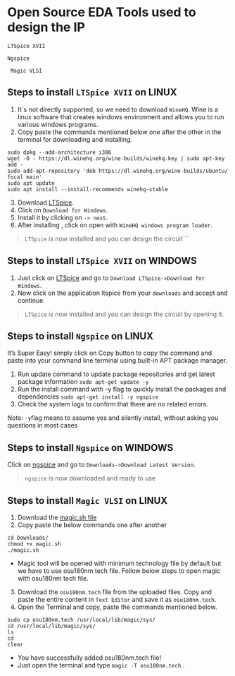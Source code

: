 # Open Source EDA Tools used to design the IP
``` LTSpice XVII ```

``` Ngspice ```

``` Magic VLSI```

## Steps to install ``` LTSpice XVII ``` on LINUX
1. It`s not directly supported, so we need to download ```WineHQ```. Wine is a linux software that creates windows environment and allows you to run various windows programs.
2. Copy paste the commands mentioned below one after the other in the terminal for downloading and installing.
``` 
sudo dpkg --add-architecture i386
wget -O - https://dl.winehq.org/wine-builds/winehq.key | sudo apt-key add -
sudo add-apt-repository 'deb https://dl.winehq.org/wine-builds/ubuntu/ focal main'
sudo apt update
sudo apt install --install-recommends winehq-stable
```
3. Download [LTSpice](https://www.analog.com/en/design-center/design-tools-and-calculators/ltspice-simulator.html).
4. Click on ```Download for Windows```.
5. Install it by clicking on ``` -> next ```.
6. After installing , click on open with ```WineHQ windows program loader```.
> ```LTSpice``` is now installed and you can design the circuit```

## Steps to install ``` LTSpice XVII ``` on   WINDOWS
1. Just click on [LTSpice](https://www.analog.com/en/design-center/design-tools-and-calculators/ltspice-simulator.html) and go to ```Download LTSpice->Download for Windows```.
2. Now click on the application ltspice from your ```downloads``` and accept and continue.
> ```LTSpice``` is now installed and you can design the circuit by opening it.

## Steps to install ```Ngspice``` on LINUX
It’s Super Easy! simply click on Copy button to copy the command and paste into your command line terminal using built-in APT package manager.

1. Run update command to update package repositories and get latest package information ```sudo apt-get update -y```
2. Run the install command with -y flag to quickly install the packages and dependencies ```sudo apt-get install -y ngspice```
3. Check the system logs to confirm that there are no related errors.

Note: ```-y```flag means to assume yes and silently install, without asking you questions in most cases

## Steps to install ```Ngspice``` on WINDOWS
Click on [ngspice](http://ngspice.sourceforge.net/download.html) and go to ```Downloads->Download Latest Version```.
> ```ngspice``` is now downloaded and ready to use

## Steps to install ```Magic VLSI``` on LINUX
1. Download the [magic.sh file](https://drive.google.com/file/d/1F0y1xuYWIgeYEpzKnGlaCQH3urdSFc4E/view)
2. Copy paste the below commands one after another
``` 
cd Downloads/
chmod +x magic.sh
./magic.sh

```
* Magic tool will be opened with minimum technology file by default but we have to use osu180nm tech file. Follow below steps to open magic with osu180nm tech file.
3. Download the ```osu180nm.tech``` file from the uploaded files. Copy and paste the entire content in ```Text Editor``` and save it as ```osu180nm.tech```.
4. Open the Terminal and copy, paste the commands mentioned below.
```
sudo cp osu180nm.tech /usr/local/lib/magic/sys/
cd /usr/local/lib/magic/sys/
ls 
cd
clear
```
* You have successfully added osu180nm.tech file!
* Just open the terminal and type ```magic -T osu180nm.tech``` .












